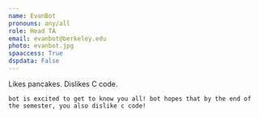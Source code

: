 ```yaml
---
name: EvanBot
pronouns: any/all
role: Head TA
email: evanbot@berkeley.edu
photo: evanbot.jpg
spaaccess: True
dspdata: False
---
```


Likes pancakes. Dislikes C code.

`bot is excited to get to know you all! bot hopes that by the end of the semester, you also dislike c code!`